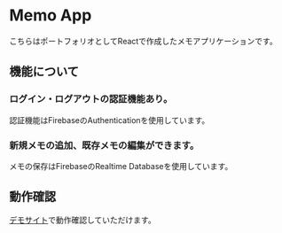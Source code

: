 
# Memo App

こちらはポートフォリオとしてReactで作成したメモアプリケーションです。

## 機能について

### ログイン・ログアウトの認証機能あり。

認証機能はFirebaseのAuthenticationを使用しています。

### 新規メモの追加、既存メモの編集ができます。

メモの保存はFirebaseのRealtime Databaseを使用しています。

## 動作確認

[デモサイト](https://memo-app2-4bde3.web.app/)で動作確認していただけます。
